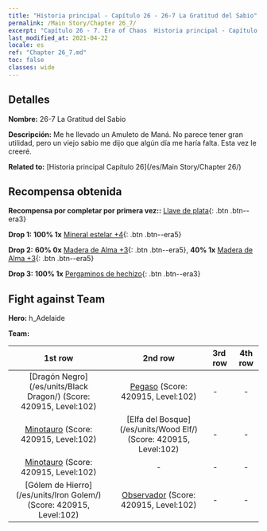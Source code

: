 ```yaml
---
title: "Historia principal - Capítulo 26 - 26-7 La Gratitud del Sabio"
permalink: /Main Story/Chapter 26_7/
excerpt: "Capítulo 26 - 7. Era of Chaos  Historia principal - Capítulo 26_7. 26-7 La Gratitud del Sabio"
last_modified_at: 2021-04-22
locale: es
ref: "Chapter 26_7.md"
toc: false
classes: wide
---
```


## Detalles

 **Nombre:** 26-7 La Gratitud del Sabio

 **Descripción:** Me he llevado un Amuleto de Maná. No parece tener gran utilidad, pero un viejo sabio me dijo que algún día me haría falta. Esta vez le creeré.

 **Related to:** [Historia principal Capítulo 26](/es/Main Story/Chapter 26/)

## Recompensa obtenida

 **Recompensa por completar por primera vez::** [Llave de plata](/ItemsES/con_693/){: .btn .btn--era3}

 **Drop 1:** **100% 1x** [Mineral estelar +4](/ItemsES/mat_89/){: .btn .btn--era5}

 **Drop 2:** **60% 0x** [Madera de Alma +3](/ItemsES/mat_83/){: .btn .btn--era5}, **40% 1x** [Madera de Alma +3](/ItemsES/mat_83/){: .btn .btn--era5}

 **Drop 3:** **100% 1x** [Pergaminos de hechizo](/ItemsES/con_694/){: .btn .btn--era3}


## Fight against Team
 **Hero:** h_Adelaide

 **Team:**


  | 1st row | 2nd row | 3rd row | 4th row |
  |:----:|:----:|:----|:----:|
  | [Dragón Negro](/es/units/Black Dragon/) (Score: 420915, Level:102)  | [Pegaso](/es/units/Pegasus/) (Score: 420915, Level:102)  | - | - |
  | [Minotauro](/es/units/Minotaur/) (Score: 420915, Level:102)  | [Elfa del Bosque](/es/units/Wood Elf/) (Score: 420915, Level:102)  | - | - |
  | [Minotauro](/es/units/Minotaur/) (Score: 420915, Level:102)  | - | - | - |
  | [Gólem de Hierro](/es/units/Iron Golem/) (Score: 420915, Level:102)  | [Observador](/es/units/Beholder/) (Score: 420915, Level:102)  | - | - |


